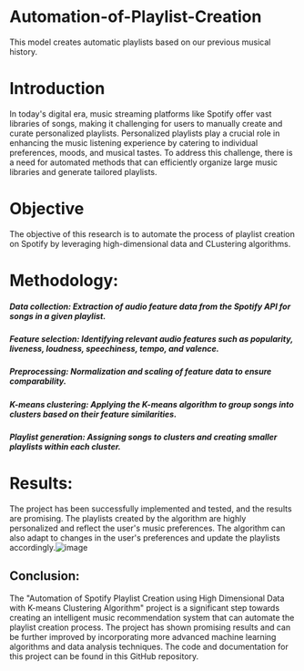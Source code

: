 # Automation-of-Playlist-Creation
This model creates automatic playlists based on our previous musical history.

# Introduction
In today's digital era, music streaming platforms like Spotify offer vast libraries of songs, making it challenging for users to manually create and curate personalized playlists. Personalized playlists play a crucial role in enhancing the music listening experience by catering to individual preferences, moods, and musical tastes. To address this challenge, there is a need for automated methods that can efficiently organize large music libraries and generate tailored playlists.

# Objective
The objective of this research is to automate the process of playlist creation on Spotify by leveraging high-dimensional data and CLustering algorithms.

# Methodology:
##### Data collection: Extraction of audio feature data from the Spotify API for songs in a given playlist.
##### Feature selection: Identifying relevant audio features such as popularity, liveness, loudness, speechiness, tempo, and valence.
##### Preprocessing: Normalization and scaling of feature data to ensure comparability.
##### K-means clustering: Applying the K-means algorithm to group songs into clusters based on their feature similarities.
##### Playlist generation: Assigning songs to clusters and creating smaller playlists within each cluster.

# Results:
The project has been successfully implemented and tested, and the results are promising. 
The playlists created by the algorithm are highly personalized and reflect the user's music preferences. The algorithm can also adapt to changes in the user's preferences and update the playlists accordingly.![image](https://github.com/MANOJTHECODE/Automation-of-Playlist/assets/92300261/7892d219-c458-4b5c-b073-43b78d5ad773)

## Conclusion:
The "Automation of Spotify Playlist Creation using High Dimensional Data with K-means Clustering Algorithm" project is a significant step towards creating an intelligent music recommendation system that can automate the playlist creation process. The project has shown promising results and can be further improved by incorporating more advanced machine learning algorithms and data analysis techniques. The code and documentation for this project can be found in this GitHub repository.

